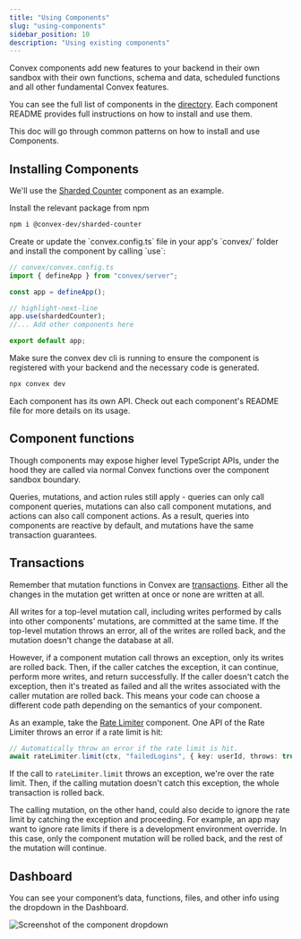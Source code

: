 ```yaml
---
title: "Using Components"
slug: "using-components"
sidebar_position: 10
description: "Using existing components"
---
```


Convex components add new features to your backend in their own sandbox with
their own functions, schema and data, scheduled functions and all other
fundamental Convex features.

You can see the full list of components in the
[directory](https://convex.dev/components). Each component README provides full
instructions on how to install and use them.

This doc will go through common patterns on how to install and use Components.

## Installing Components

We'll use the
[Sharded Counter](https://www.npmjs.com/package/@convex-dev/sharded-counter)
component as an example.

<StepByStep>
  <Step title="Install from `npm`">
  Install the relevant package from npm

```bash
npm i @convex-dev/sharded-counter
```

  </Step>
  <Step title="Add the component to your app">
  Create or update the `convex.config.ts` file in your app's `convex/` folder and install the component by calling `use`:

```ts
// convex/convex.config.ts
import { defineApp } from "convex/server";

const app = defineApp();

// highlight-next-line
app.use(shardedCounter);
//... Add other components here

export default app;
```

  </Step>
  <Step title="Run convex dev">
  Make sure the convex dev cli is running to ensure the component is registered with your backend and the necessary code is generated.

```bash
npx convex dev
```

  </Step>
  <Step title="Use the provided component API">
    Each component has its own API. Check out each component's README file for more details on its usage.
  </Step>

</StepByStep>

## Component functions

Though components may expose higher level TypeScript APIs, under the hood they
are called via normal Convex functions over the component sandbox boundary.

Queries, mutations, and action rules still apply - queries can only call
component queries, mutations can also call component mutations, and actions can
also call component actions. As a result, queries into components are reactive
by default, and mutations have the same transaction guarantees.

## Transactions

Remember that mutation functions in Convex are
[transactions](/functions/mutation-functions.mdx#transactions). Either all the
changes in the mutation get written at once or none are written at all.

All writes for a top-level mutation call, including writes performed by calls
into other components' mutations, are committed at the same time. If the
top-level mutation throws an error, all of the writes are rolled back, and the
mutation doesn't change the database at all.

However, if a component mutation call throws an exception, only its writes are
rolled back. Then, if the caller catches the exception, it can continue, perform
more writes, and return successfully. If the caller doesn't catch the exception,
then it's treated as failed and all the writes associated with the caller
mutation are rolled back. This means your code can choose a different code path
depending on the semantics of your component.

As an example, take the
[Rate Limiter](https://www.npmjs.com/package/@convex-dev/ratelimiter) component.
One API of the Rate Limiter throws an error if a rate limit is hit:

```ts
// Automatically throw an error if the rate limit is hit.
await rateLimiter.limit(ctx, "failedLogins", { key: userId, throws: true });
```

If the call to `rateLimiter.limit` throws an exception, we're over the rate
limit. Then, if the calling mutation doesn't catch this exception, the whole
transaction is rolled back.

The calling mutation, on the other hand, could also decide to ignore the rate
limit by catching the exception and proceeding. For example, an app may want to
ignore rate limits if there is a development environment override. In this case,
only the component mutation will be rolled back, and the rest of the mutation
will continue.

## Dashboard

You can see your component’s data, functions, files, and other info using the
dropdown in the Dashboard.

<p style={{ textAlign: "center" }}>
  <img
    src="/screenshots/component_dropdown.png"
    alt="Screenshot of the component dropdown"
    width={414}
  />
</p>

